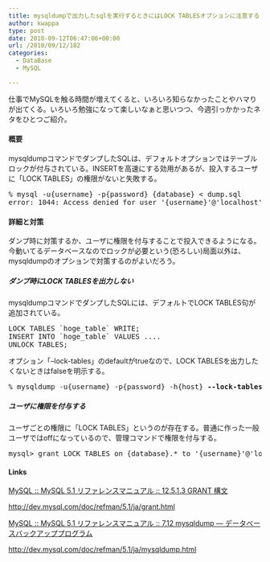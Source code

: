 ```yaml
---
title: mysqldumpで出力したsqlを実行するときにはLOCK TABLESオプションに注意する
author: kwappa
type: post
date: 2010-09-12T06:47:06+00:00
url: /2010/09/12/182
categories:
  - DataBase
  - MySQL

---
```

仕事でMySQLを触る時間が増えてくると、いろいろ知らなかったことやハマりが出てくる。いろいろ勉強になって楽しいなぁと思いつつ、今週引っかかったネタをひとつご紹介。

#### 概要

mysqldumpコマンドでダンプしたSQLは、デフォルトオプションではテーブルロックが付与されている。INSERTを高速にする効用があるが、投入するユーザに「LOCK TABLES」の権限がないと失敗する。

<pre class="code">% mysql -u{username} -p{password} {database} &lt; dump.sql<br />error: 1044: Access denied for user '{username}'@'localhost' to database '{database}' when using LOCK TABLES</pre>

<!--more-->

#### 詳細と対策

ダンプ時に対策するか、ユーザに権限を付与することで投入できるようになる。今動いてるデータベースなのでロックが必要という(恐ろしい)局面以外は、mysqldumpのオプションで対策するのがよいだろう。

##### ダンプ時にLOCK TABLESを出力しない

mysqldumpコマンドでダンプしたSQLには、デフォルトでLOCK TABLES句が追加されている。 

<pre class="code">LOCK TABLES `hoge_table` WRITE;<br />INSERT INTO `hoge_table` VALUES ....<br />UNLOCK TABLES;</pre>

オプション「&#8211;lock-tables」のdefaultがtrueなので、LOCK TABLESを出力したくないときはfalseを明示する。

<pre class="code">% mysqldump -u{username} -p{password} -h{host} <strong>--lock-tables=false</strong> {DATABASE} &gt; dump.sql</pre>

##### ユーザに権限を付与する

ユーザごとの権限に「LOCK TABLES」というのが存在する。普通に作った一般ユーザではoffになっているので、管理コマンドで権限を付与する。

<pre class="code">mysql&gt; grant LOCK TABLES on {database}.* to '{username}'@'localhost' ;</pre>

#### Links

<a href="http://dev.mysql.com/doc/refman/5.1/ja/grant.html" target="_blank">MySQL :: MySQL 5.1 リファレンスマニュアル :: 12.5.1.3 GRANT 構文</a>
  
http://dev.mysql.com/doc/refman/5.1/ja/grant.html

<a href="http://dev.mysql.com/doc/refman/5.1/ja/mysqldump.html" target="_blank">MySQL :: MySQL 5.1 リファレンスマニュアル :: 7.12 mysqldump — データベースバックアッププログラム</a>
  
http://dev.mysql.com/doc/refman/5.1/ja/mysqldump.html
